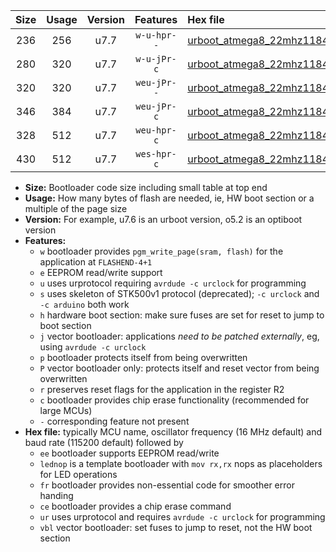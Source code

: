 |Size|Usage|Version|Features|Hex file|
|:-:|:-:|:-:|:-:|:--|
|236|256|u7.7|`w-u-hpr--`|[urboot_atmega8_22mhz1184_57600bps_lednop_fr_ur.hex](https://raw.githubusercontent.com/stefanrueger/urboot.hex/main/mcus/atmega8/fcpu_22mhz1184/57600_bps/urboot_atmega8_22mhz1184_57600bps_lednop_fr_ur.hex)|
|280|320|u7.7|`w-u-jPr-c`|[urboot_atmega8_22mhz1184_57600bps_lednop_fr_ce_ur_vbl.hex](https://raw.githubusercontent.com/stefanrueger/urboot.hex/main/mcus/atmega8/fcpu_22mhz1184/57600_bps/urboot_atmega8_22mhz1184_57600bps_lednop_fr_ce_ur_vbl.hex)|
|320|320|u7.7|`weu-jPr--`|[urboot_atmega8_22mhz1184_57600bps_ee_lednop_fr_ur_vbl.hex](https://raw.githubusercontent.com/stefanrueger/urboot.hex/main/mcus/atmega8/fcpu_22mhz1184/57600_bps/urboot_atmega8_22mhz1184_57600bps_ee_lednop_fr_ur_vbl.hex)|
|346|384|u7.7|`weu-jPr-c`|[urboot_atmega8_22mhz1184_57600bps_ee_lednop_fr_ce_ur_vbl.hex](https://raw.githubusercontent.com/stefanrueger/urboot.hex/main/mcus/atmega8/fcpu_22mhz1184/57600_bps/urboot_atmega8_22mhz1184_57600bps_ee_lednop_fr_ce_ur_vbl.hex)|
|328|512|u7.7|`weu-hpr-c`|[urboot_atmega8_22mhz1184_57600bps_ee_lednop_fr_ce_ur.hex](https://raw.githubusercontent.com/stefanrueger/urboot.hex/main/mcus/atmega8/fcpu_22mhz1184/57600_bps/urboot_atmega8_22mhz1184_57600bps_ee_lednop_fr_ce_ur.hex)|
|430|512|u7.7|`wes-hpr-c`|[urboot_atmega8_22mhz1184_57600bps_ee_lednop_fr_ce.hex](https://raw.githubusercontent.com/stefanrueger/urboot.hex/main/mcus/atmega8/fcpu_22mhz1184/57600_bps/urboot_atmega8_22mhz1184_57600bps_ee_lednop_fr_ce.hex)|

- **Size:** Bootloader code size including small table at top end
- **Usage:** How many bytes of flash are needed, ie, HW boot section or a multiple of the page size
- **Version:** For example, u7.6 is an urboot version, o5.2 is an optiboot version
- **Features:**
  + `w` bootloader provides `pgm_write_page(sram, flash)` for the application at `FLASHEND-4+1`
  + `e` EEPROM read/write support
  + `u` uses urprotocol requiring `avrdude -c urclock` for programming
  + `s` uses skeleton of STK500v1 protocol (deprecated); `-c urclock` and `-c arduino` both work
  + `h` hardware boot section: make sure fuses are set for reset to jump to boot section
  + `j` vector bootloader: applications *need to be patched externally*, eg, using `avrdude -c urclock`
  + `p` bootloader protects itself from being overwritten
  + `P` vector bootloader only: protects itself and reset vector from being overwritten
  + `r` preserves reset flags for the application in the register R2
  + `c` bootloader provides chip erase functionality (recommended for large MCUs)
  + `-` corresponding feature not present
- **Hex file:** typically MCU name, oscillator frequency (16 MHz default) and baud rate (115200 default) followed by
  + `ee` bootloader supports EEPROM read/write
  + `lednop` is a template bootloader with `mov rx,rx` nops as placeholders for LED operations
  + `fr` bootloader provides non-essential code for smoother error handing
  + `ce` bootloader provides a chip erase command
  + `ur` uses urprotocol and requires `avrdude -c urclock` for programming
  + `vbl` vector bootloader: set fuses to jump to reset, not the HW boot section
